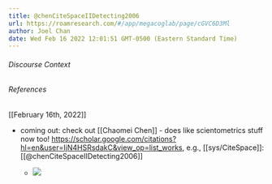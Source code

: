 ```yaml
---
title: @chenCiteSpaceIIDetecting2006
url: https://roamresearch.com/#/app/megacoglab/page/cGVC6D3Ml
author: Joel Chan
date: Wed Feb 16 2022 12:01:51 GMT-0500 (Eastern Standard Time)
---
```




###### Discourse Context



###### References

[[February 16th, 2022]]

- coming out: check out [[Chaomei Chen]] - does like scientometrics stuff now too! https://scholar.google.com/citations?hl=en&user=IjN4HSRsdakC&view_op=list_works, e.g., [[sys/CiteSpace]]: [[@chenCiteSpaceIIDetecting2006]]

    - ![](https://firebasestorage.googleapis.com/v0/b/firescript-577a2.appspot.com/o/imgs%2Fapp%2Fmegacoglab%2FsRNhPkVjSI.png?alt=media&token=80988def-8e5c-45d1-9bd3-64aa844c3a01)
